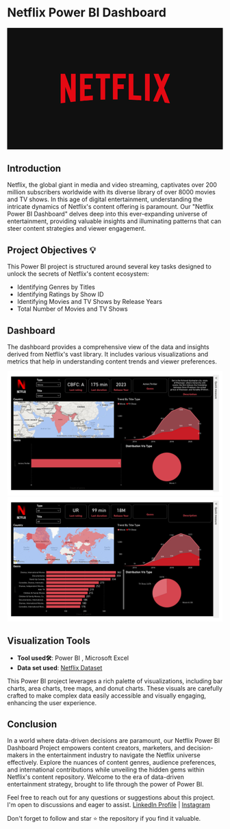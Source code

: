 # Netflix Power BI Dashboard
![Dashboard Screenshot](logo.jpg)
## Introduction

Netflix, the global giant in media and video streaming, captivates over 200 million subscribers worldwide with its diverse library of over 8000 movies and TV shows. In this age of digital entertainment, understanding the intricate dynamics of Netflix's content offering is paramount. Our "Netflix Power BI Dashboard" delves deep into this ever-expanding universe of entertainment, providing valuable insights and illuminating patterns that can steer content strategies and viewer engagement.

## Project Objectives 💡

This Power BI project is structured around several key tasks designed to unlock the secrets of Netflix's content ecosystem:

- Identifying Genres by Titles
- Identifying Ratings by Show ID
- Identifying Movies and TV Shows by Release Years
- Total Number of Movies and TV Shows


## Dashboard

The dashboard provides a comprehensive view of the data and insights derived from Netflix's vast library. It includes various visualizations and metrics that help in understanding content trends and viewer preferences.



![Dashboard Screenshot](2.jpg)
![Dashboard Screenshot](1.jpg)
## Visualization Tools

- **Tool used🛠️**: Power BI , Microsoft Excel
- **Data set used**: [Netflix Dataset](netflix_titles.csv)

This Power BI project leverages a rich palette of visualizations, including bar charts, area charts, tree maps, and donut charts. These visuals are carefully crafted to make complex data easily accessible and visually engaging, enhancing the user experience.

## Conclusion

In a world where data-driven decisions are paramount, our Netflix Power BI Dashboard Project empowers content creators, marketers, and decision-makers in the entertainment industry to navigate the Netflix universe effectively. Explore the nuances of content genres, audience preferences, and international contributions while unveiling the hidden gems within Netflix's content repository. Welcome to the era of data-driven entertainment strategy, brought to life through the power of Power BI.

Feel free to reach out for any questions or suggestions about this project. I'm open to discussions and eager to assist.
[LinkedIn Profile](https://www.linkedin.com/in/vinith-bonila-1510bv) |  [Instagram](https://www.instagram.com/vinith_bonila?igsh=MWlzZGJkd3hkbmF3ZQ==) 

Don't forget to follow and star ⭐ the repository if you find it valuable.
